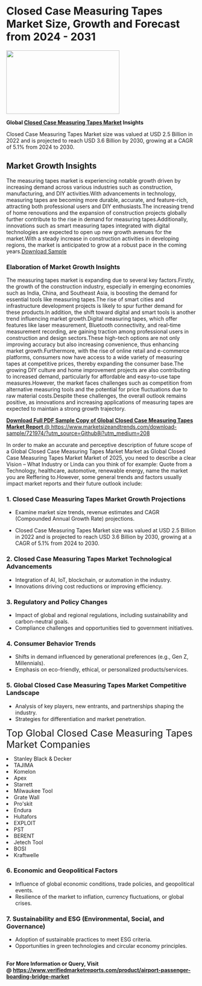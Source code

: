 <H1>Closed Case Measuring Tapes Market Size, Growth and Forecast from 2024 - 2031</H1><img class="aligncenter size-medium wp-image-584254" src="https://thirdeyenews.in/wp-content/uploads/2024/09/Global-Market-Research-300x168.jpeg" alt="" width="300" height="168" /><p><strong>Global&nbsp;<a href="https://www.marketsizeandtrends.com/download-sample/721974/?utm_source=Github8j?utm_medium=208">Closed Case Measuring Tapes Market</a> Insights</strong></p><p>Closed Case Measuring Tapes Market size was valued at USD 2.5 Billion in 2022 and is projected to reach USD 3.6 Billion by 2030, growing at a CAGR of 5.1% from 2024 to 2030.</p><p><h2>Market Growth Insights</h2> The measuring tapes market is experiencing notable growth driven by increasing demand across various industries such as construction, manufacturing, and DIY activities.With advancements in technology, measuring tapes are becoming more durable, accurate, and feature-rich, attracting both professional users and DIY enthusiasts.The increasing trend of home renovations and the expansion of construction projects globally further contribute to the rise in demand for measuring tapes.Additionally, innovations such as smart measuring tapes integrated with digital technologies are expected to open up new growth avenues for the market.With a steady increase in construction activities in developing regions, the market is anticipated to grow at a robust pace in the coming years.<a href="#">Download Sample</a> <h3>Elaboration of Market Growth Insights</h3> The measuring tapes market is expanding due to several key factors.Firstly, the growth of the construction industry, especially in emerging economies such as India, China, and Southeast Asia, is boosting the demand for essential tools like measuring tapes.The rise of smart cities and infrastructure development projects is likely to spur further demand for these products.In addition, the shift toward digital and smart tools is another trend influencing market growth.Digital measuring tapes, which offer features like laser measurement, Bluetooth connectivity, and real-time measurement recording, are gaining traction among professional users in construction and design sectors.These high-tech options are not only improving accuracy but also increasing convenience, thus enhancing market growth.Furthermore, with the rise of online retail and e-commerce platforms, consumers now have access to a wide variety of measuring tapes at competitive prices, thereby expanding the consumer base.The growing DIY culture and home improvement projects are also contributing to increased demand, particularly for affordable and easy-to-use tape measures.However, the market faces challenges such as competition from alternative measuring tools and the potential for price fluctuations due to raw material costs.Despite these challenges, the overall outlook remains positive, as innovations and increasing applications of measuring tapes are expected to maintain a strong growth trajectory.<a href="#"></p><p><span class=""><strong>Download Full PDF Sample Copy of Global Closed Case Measuring Tapes Market Report</strong> @ <a href="https://www.marketsizeandtrends.com/download-sample/721974/?utm_source=Github8j?utm_medium=208" target="_blank">https://www.marketsizeandtrends.com/download-sample/721974/?utm_source=Github8j?utm_medium=208</a></span></p><p>In order to make an accurate and perceptive description of future scope of a Global&nbsp;Closed Case Measuring Tapes Market Market as Global&nbsp;Closed Case Measuring Tapes Market Market of 2025, you need to describe a clear Vision &ndash; What Industry or Linda can you think of for example: Quote from a Technology, healthcare, automotive, renewable energy, name the market you are Reffering to.However, some general trends and factors usually impact market reports and their future outlook include:</p><h3>1.&nbsp;<strong>Closed Case Measuring Tapes Market Growth Projections</strong></h3><ul><li>Examine market size trends, revenue estimates and CAGR (Compounded Annual Growth Rate) projections.</li><li><p>Closed Case Measuring Tapes Market size was valued at USD 2.5 Billion in 2022 and is projected to reach USD 3.6 Billion by 2030, growing at a CAGR of 5.1% from 2024 to 2030.</p></li></ul><h3>2.&nbsp;<strong>Closed Case Measuring Tapes Market Technological Advancements</strong></h3><ul><li>Integration of AI, IoT, blockchain, or automation in the industry.</li><li>Innovations driving cost reductions or improving efficiency.</li></ul><h3>3.&nbsp;<strong>Regulatory and Policy Changes</strong></h3><ul><li>Impact of global and regional regulations, including sustainability and carbon-neutral goals.</li><li>Compliance challenges and opportunities tied to government initiatives.</li></ul><h3>4.&nbsp;<strong>Consumer Behavior Trends</strong></h3><ul><li>Shifts in demand influenced by generational preferences (e.g., Gen Z, Millennials).</li><li>Emphasis on eco-friendly, ethical, or personalized products/services.</li></ul><h3>5.&nbsp;<strong>Global Closed Case Measuring Tapes Market Competitive Landscape</strong></h3><ul><li>Analysis of key players, new entrants, and partnerships shaping the industry.</li><li>Strategies for differentiation and market penetration.</li></ul><p data-pm-slice="1 1 []"><span style="color: inherit; font-family: inherit; font-size: 25px;">Top Global Closed Case Measuring Tapes Market Companies</span></p><div class="" data-test-id=""><p><li>Stanley Black & Decker</li><li> TAJIMA</li><li> Komelon</li><li> Apex</li><li> Starrett</li><li> Milwaukee Tool</li><li> Grate Wall</li><li> Pro'skit</li><li> Endura</li><li> Hultafors</li><li> EXPLOIT</li><li> PST</li><li> BERENT</li><li> Jetech Tool</li><li> BOSI</li><li> Kraftwelle</li></p></div><h3>6.&nbsp;<strong>Economic and Geopolitical Factors</strong></h3><ul><li>Influence of global economic conditions, trade policies, and geopolitical events.</li><li>Resilience of the market to inflation, currency fluctuations, or global crises.</li></ul><h3>7.&nbsp;<strong>Sustainability and ESG (Environmental, Social, and Governance)</strong></h3><ul><li>Adoption of sustainable practices to meet ESG criteria.</li><li>Opportunities in green technologies and circular economy principles.</li></ul><h2><strong style="font-size: 14px;">For More Information or Query, Visit @&nbsp;</strong><a style="background-color: #ffffff; font-size: 14px;" href="https://www.marketsizeandtrends.com/report/closed-case-measuring-tapes-market/" target="_blank">https://www.verifiedmarketreports.com/product/airport-passenger-boarding-bridge-market</a></h2>